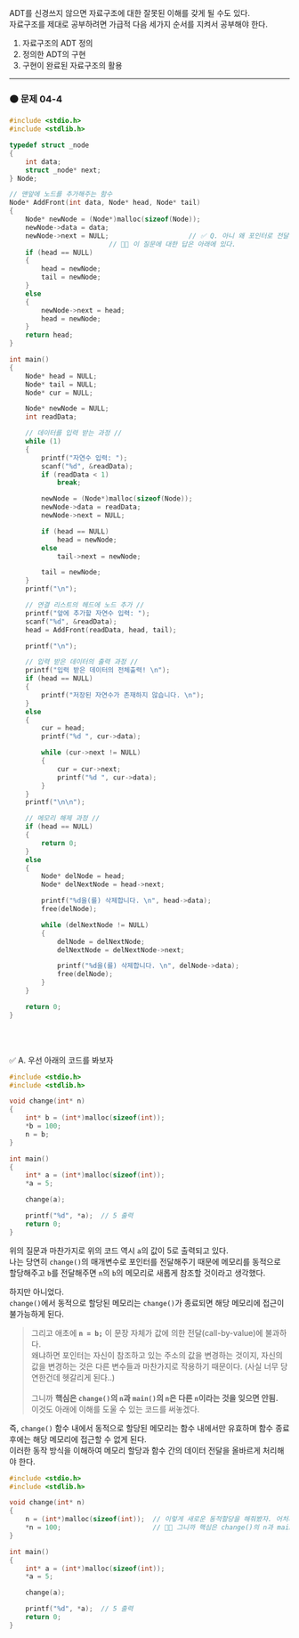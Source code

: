 
ADT를 신경쓰지 않으면 자료구조에 대한 잘못된 이해를 갖게 될 수도 있다. <br>
자료구조를 제대로 공부하려면 가급적 다음 세가지 순서를 지켜서 공부해야 한다.

1. 자료구조의 ADT 정의
2. 정의한 ADT의 구현 
3. 구현이 완료된 자료구조의 활용


---

### 🟠 문제 04-4

```c
#include <stdio.h>
#include <stdlib.h>

typedef struct _node
{
	int data;
	struct _node* next;
} Node;

// 맨앞에 노드를 추가해주는 함수
Node* AddFront(int data, Node* head, Node* tail)
{
	Node* newNode = (Node*)malloc(sizeof(Node));
	newNode->data = data;
	newNode->next = NULL;                    // ✅ Q. 아니 왜 포인터로 전달 받았는데 굳이 반환값을 주지 않아도 함수 내에서 Node가 변경되어야 하는 거아닌가??
						 // 🎈🎈 이 질문에 대한 답은 아래에 있다.
 	if (head == NULL)
	{
		head = newNode;
		tail = newNode;
	}
	else
	{
		newNode->next = head;
		head = newNode;
	}
	return head;
}

int main()
{
	Node* head = NULL;
	Node* tail = NULL;
	Node* cur = NULL;

	Node* newNode = NULL;
	int readData;

	// 데이터를 입력 받는 과정 //
	while (1)
	{
		printf("자연수 입력: ");
		scanf("%d", &readData);
		if (readData < 1)
			break;

		newNode = (Node*)malloc(sizeof(Node));
		newNode->data = readData;
		newNode->next = NULL;

		if (head == NULL)
			head = newNode;
		else
			tail->next = newNode;

		tail = newNode;
	}
	printf("\n");

	// 연결 리스트의 헤드에 노드 추가 //
	printf("앞에 추가할 자연수 입력: ");
	scanf("%d", &readData);
	head = AddFront(readData, head, tail);

	printf("\n");

	// 입력 받은 데이터의 출력 과정 //
	printf("입력 받은 데이터의 전체출력! \n");
	if (head == NULL)
	{
		printf("저장된 자연수가 존재하지 않습니다. \n");
	}
	else
	{
		cur = head;
		printf("%d ", cur->data);

		while (cur->next != NULL)
		{
			cur = cur->next;
			printf("%d ", cur->data);
		}
	}
	printf("\n\n");

	// 메모리 해제 과정 //
	if (head == NULL)
	{
		return 0;
	}
	else
	{
		Node* delNode = head;
		Node* delNextNode = head->next;

		printf("%d을(를) 삭제합니다. \n", head->data);
		free(delNode);

		while (delNextNode != NULL)
		{
			delNode = delNextNode;
			delNextNode = delNextNode->next;

			printf("%d을(를) 삭제합니다. \n", delNode->data);
			free(delNode);
		}
	}

	return 0;
}
```
 <br> <br>
 
✅ A. 우선 아래의 코드를 봐보자

```c
#include <stdio.h>
#include <stdlib.h>

void change(int* n)
{
	int* b = (int*)malloc(sizeof(int));
	*b = 100;
	n = b;
}

int main()
{
	int* a = (int*)malloc(sizeof(int));
	*a = 5;

	change(a);

	printf("%d", *a);  // 5 출력
	return 0;
}
```
위의 질문과 마찬가지로 위의 코드 역시 `a`의 값이 5로 출력되고 있다. <br>
나는 당연히 `change()`의 매개변수로 포인터를 전달해주기 때문에 메모리를 동적으로 할당해주고 `b`를 전달해주면 `n`의 `b`의 메모리로 새롭게 참조할 것이라고 생각했다. 

하지만 아니었다. <br>
`change()`에서 동적으로 할당된 메모리는 `change()`가 종료되면 해당 메모리에 접근이 불가능하게 된다.

>그리고 애초에 **`n = b;`** 이 문장 자체가 값에 의한 전달(call-by-value)에 불과하다. <br>
>왜냐하면 포인터는 자신이 참조하고 있는 주소의 값을 변경하는 것이지, 자신의 값을 변경하는 것은 다른 변수들과 마찬가지로 작용하기 때문이다.
>(사실 너무 당연한건데 헷갈리게 된다..) <br><br>
>그니까 **핵심은 `change()`의 `n`과 `main()`의 `n`은 다른 `n`이라는 것을 잊으면 안됨.** <br>
> 이것도 아래에 이해를 도울 수 있는 코드를 써놓겠다.

즉, `change()` 함수 내에서 동적으로 할당된 메모리는 함수 내에서만 유효하며 함수 종료 후에는 해당 메모리에 접근할 수 없게 된다. <br>
이러한 동작 방식을 이해하여 메모리 할당과 함수 간의 데이터 전달을 올바르게 처리해야 한다.

```c
#include <stdio.h>
#include <stdlib.h>

void change(int* n)
{ 
	n = (int*)malloc(sizeof(int));  // 이렇게 새로운 동적할당을 해줘봤자. 어처피 값에 의한 전달임
	*n = 100;                       // 🎈🎈 그니까 핵심은 change()의 n과 main()의 n은 다른 n이라는 것을 잊으면 안됨.
} 

int main()
{
	int* a = (int*)malloc(sizeof(int));
	*a = 5;

	change(a);

	printf("%d", *a);  // 5 출력
	return 0;
}
```
